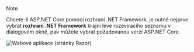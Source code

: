   > [!NOTE]
  > Chcete-li ASP.NET Core pomocí rozhraní .NET Framework, je nutné nejprve vybrat **rozhraní .NET Framework** krajní levé rozevíracího seznamu v dialogovém okně, pak můžete vybrat požadovanou verzi ASP.NET Core.

  ![Webové aplikace (stránky Razor)](../tutorials/razor-pages/razor-pages-start/_static/np2.png)